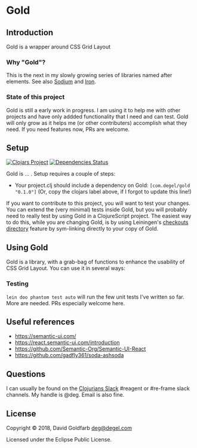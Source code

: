 # Gold

## Introduction

Gold is a wrapper around CSS Grid Layout

### Why "Gold"?

This is the next in my slowly growing series of libraries named after elements. See also
[Sodium](https://github.com/deg/sodium) and [Iron](https://github.com/deg/iron).

### State of this project

Gold is still a early work in progress. I am using it to help me with other projects
and have only addded functionality that I need and can test.  Gold will only grow as
it helps me (or other contributers) accomplish what they need. If you need features now,
PRs are welcome.

## Setup

[![Clojars Project](https://img.shields.io/clojars/v/com.degel/gold.svg)](https://clojars.org/com.degel/gold)
[![Dependencies Status](https://versions.deps.co/deg/gold/status.svg)](https://versions.deps.co/deg/gold)

Gold is ... . Setup requires a couple of steps:

- Your project.clj should include a dependency on Gold: `[com.degel/gold "0.1.0"]`
  (Or, copy the clojars label above, if I forgot to update this line!)


If you want to contribute to this project, you will want to test your changes. You can
extend the (very minimal) tests inside Gold, but you will probably need to really test
by using Gold in a ClojureScript project. The easiest way to do this, while you are
changing Gold, is by using Leiningen's
[checkouts directory](https://github.com/technomancy/leiningen/blob/master/doc/TUTORIAL.md#checkout-dependencies)
feature by sym-linking directly to your copy of Gold.

## Using Gold

Gold is a library, with a grab-bag of functions to enhance the usability of CSS Grid
Layout. You can use it in several ways:

### Testing

`lein doo phantom test auto` will run the few unit tests I've written so far. More are
needed. PRs especially welcome here.

## Useful references

- https://semantic-ui.com/
- https://react.semantic-ui.com/introduction
- https://github.com/Semantic-Org/Semantic-UI-React
- https://github.com/gadfly361/soda-ashsoda


## Questions

I can usually be found on the [Clojurians Slack](https://clojurians.net) #reagent or
#re-frame slack channels. My handle is @deg. Email is also fine.

## License

Copyright © 2018, David Goldfarb <deg@degel.com>

Licensed under the Eclipse Public License.
